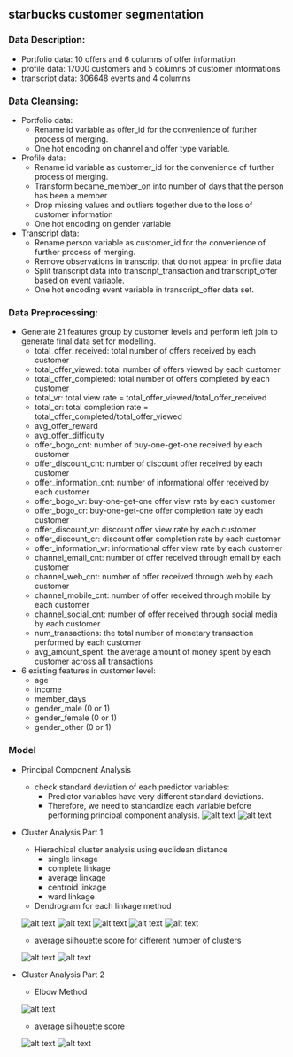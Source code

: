 ## starbucks customer segmentation

### Data Description:
- Portfolio data: 10 offers and 6 columns of offer information
- profile data: 17000 customers and 5 columns of customer informations
- transcript data: 306648 events and 4 columns

### Data Cleansing:
- Portfolio data:
  - Rename id variable as offer_id for the convenience of further process of merging. 
  - One hot encoding on channel and offer type variable.
- Profile data:
  - Rename id variable as customer_id for the convenience of further process of merging.
  - Transform became_member_on into number of days that the person has been a member
  - Drop missing values and outliers together due to the loss of customer information
  - One hot encoding on gender variable
- Transcript data:	
  - Rename person variable as customer_id for the convenience of further process of merging.
  - Remove observations in transcript that do not appear in profile data
  - Split transcript data into transcript_transaction and transcript_offer based on event variable.
  - One hot encoding event variable in transcript_offer data set.

### Data Preprocessing:
- Generate 21 features group by customer levels and perform left join to generate final data set for modelling. 
  - total_offer_received: total number of offers received by each customer
  - total_offer_viewed: total number of offers viewed by each customer
  - total_offer_completed: total number of offers completed by each customer
  - total_vr: total view rate = total_offer_viewed/total_offer_received
  - total_cr: total completion rate = total_offer_completed/total_offer_viewed
  - avg_offer_reward
  - avg_offer_difficulty
  - offer_bogo_cnt: number of buy-one-get-one received by each customer
  - offer_discount_cnt: number of discount offer received by each customer
  - offer_information_cnt: number of informational offer received by each customer
  - offer_bogo_vr: buy-one-get-one offer view rate by each customer
  - offer_bogo_cr: buy-one-get-one offer completion rate by each customer
  - offer_discount_vr: discount offer view rate by each customer
  - offer_discount_cr: discount offer completion rate by each customer
  - offer_information_vr: informational offer view rate by each customer
  - channel_email_cnt: number of offer received through email by each customer
  - channel_web_cnt: number of offer received through web by each customer
  - channel_mobile_cnt: number of offer received through mobile by each customer
  - channel_social_cnt: number of offer received through social media by each customer
  - num_transactions: the total number of monetary transaction performed by each customer
  - avg_amount_spent: the average amount of money spent by each customer across all transactions
- 6 existing features in customer level:
  - age
  - income 
  - member_days
  - gender_male (0 or 1)
  - gender_female (0 or 1)
  - gender_other (0 or 1)
  
### Model
- Principal Component Analysis
  - check standard deviation of each predictor variables: 
    - Predictor variables have very different standard deviations. 
    - Therefore, we need to standardize each variable before performing principal component analysis.
![alt text](https://github.com/Qingyang666/starbucks-customer-segmentation/blob/main/figures/scree_plot1.png)
![alt text](https://github.com/Qingyang666/starbucks-customer-segmentation/blob/main/figures/scree_plot2.png)
- Cluster Analysis Part 1
  - Hierachical cluster analysis using euclidean distance
    - single linkage
    - complete linkage
    - average linkage
    - centroid linkage
    - ward linkage
  - Dendrogram for each linkage method

  ![alt text](https://github.com/Qingyang666/starbucks-customer-segmentation/blob/main/figures/single_linkage.png)
  ![alt text](https://github.com/Qingyang666/starbucks-customer-segmentation/blob/main/figures/complete_linkage.png)
  ![alt text](https://github.com/Qingyang666/starbucks-customer-segmentation/blob/main/figures/average_linkage.png)
  ![alt text](https://github.com/Qingyang666/starbucks-customer-segmentation/blob/main/figures/central_linkage.png)
  ![alt text](https://github.com/Qingyang666/starbucks-customer-segmentation/blob/main/figures/ward_linkage.png)
  
  - average silhouette score for different number of clusters
  
  ![alt text](https://github.com/Qingyang666/starbucks-customer-segmentation/blob/main/figures/ward_silhouette.png)
  ![alt text](https://github.com/Qingyang666/starbucks-customer-segmentation/blob/main/figures/ward_pc.png)
  
- Cluster Analysis Part 2
  - Elbow Method
  
  ![alt text](https://github.com/Qingyang666/starbucks-customer-segmentation/blob/main/figures/kmeans_elbow.png)
  
  - average silhouette score
  
  ![alt text](https://github.com/Qingyang666/starbucks-customer-segmentation/blob/main/figures/km_silhouette.png)
  ![alt text](https://github.com/Qingyang666/starbucks-customer-segmentation/blob/main/figures/kmeans_pc.png)
